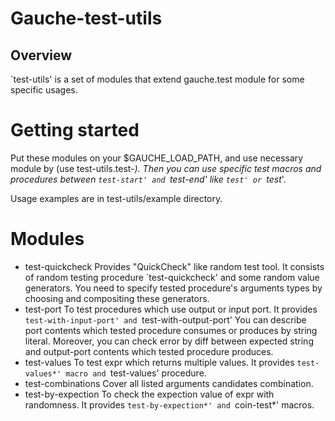 Gauche-test-utils
================================

Overview
---------
`test-utils' is a set of modules that extend gauche.test module for some specific usages.

# Getting started
Put these modules on your $GAUCHE_LOAD_PATH, and use necessary module by (use test-utils.test-*).
Then you can use specific test macros and procedures between `test-start' and `test-end' like `test' or `test*'.

Usage examples are in test-utils/example directory.

# Modules 
+ test-quickcheck
  Provides "QuickCheck" like random test tool.
  It consists of random testing procedure `test-quickcheck' and some random value generators.
  You need to specify tested procedure's arguments types by choosing and compositing these generators.
+ test-port
  To test procedures which use output or input port.
  It provides `test-with-input-port' and `test-with-output-port'
  You can describe port contents which tested procedure consumes or produces by string literal.
  Moreover, you can check error by diff between expected string and output-port contents which tested procedure produces.
+ test-values
  To test expr which returns multiple values.
  It provides `test-values*' macro and `test-values' procedure.
+ test-combinations
  Cover all listed arguments candidates combination.
+ test-by-expection
  To check the expection value of expr with randomness.
  It provides `test-by-expection*' and `coin-test*' macros.
